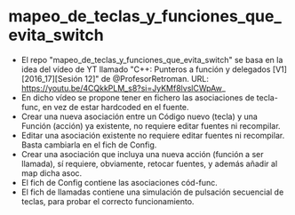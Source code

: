 # mapeo_de_teclas_y_funciones_que_evita_switch
* El repo "mapeo_de_teclas_y_funciones_que_evita_switch" se basa en la idea del vídeo de YT llamado "C++: Punteros a función y delegados [V1][2016_17][Sesión 12]" de @ProfesorRetroman. URL: https://youtu.be/4CQkkPLM_s8?si=JyKMf8lvslCWpAw_
* En dicho vídeo se propone tener en fichero las asociaciones de tecla-func, en vez de estar hardcoded en el fuente. 
* Crear una nueva asociación entre un Código nuevo (tecla) y una Función (acción) ya existente, no requiere editar fuentes ni recompilar. 
* Editar una asociación existente no requiere editar fuentes ni recompilar. Basta cambiarla en el fich de Config. 
* Crear una asociación que incluya una nueva acción (función a ser llamada), sí requiere, obviamente, retocar fuentes, y además añadir al map dicha asoc. 
* El fich de Config contiene las asociaciones cód-func. 
* El fich de llamadas contiene una simulación de pulsación secuencial de teclas, para probar el correcto funcionamiento. 
